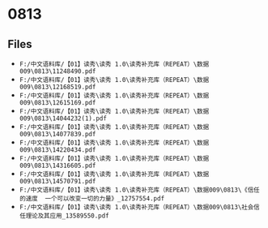 # 0813

## Files

- `F:/中文语料库/【01】读秀\读秀 1.0\读秀补充库（REPEAT）\数据009\0813\11248490.pdf`
- `F:/中文语料库/【01】读秀\读秀 1.0\读秀补充库（REPEAT）\数据009\0813\12168519.pdf`
- `F:/中文语料库/【01】读秀\读秀 1.0\读秀补充库（REPEAT）\数据009\0813\12615169.pdf`
- `F:/中文语料库/【01】读秀\读秀 1.0\读秀补充库（REPEAT）\数据009\0813\14044232(1).pdf`
- `F:/中文语料库/【01】读秀\读秀 1.0\读秀补充库（REPEAT）\数据009\0813\14077839.pdf`
- `F:/中文语料库/【01】读秀\读秀 1.0\读秀补充库（REPEAT）\数据009\0813\14220434.pdf`
- `F:/中文语料库/【01】读秀\读秀 1.0\读秀补充库（REPEAT）\数据009\0813\14316605.pdf`
- `F:/中文语料库/【01】读秀\读秀 1.0\读秀补充库（REPEAT）\数据009\0813\14570791.pdf`
- `F:/中文语料库/【01】读秀\读秀 1.0\读秀补充库（REPEAT）\数据009\0813\《信任的速度  一个可以改变一切的力量》_12757554.pdf`
- `F:/中文语料库/【01】读秀\读秀 1.0\读秀补充库（REPEAT）\数据009\0813\社会信任理论及其应用_13589550.pdf`
